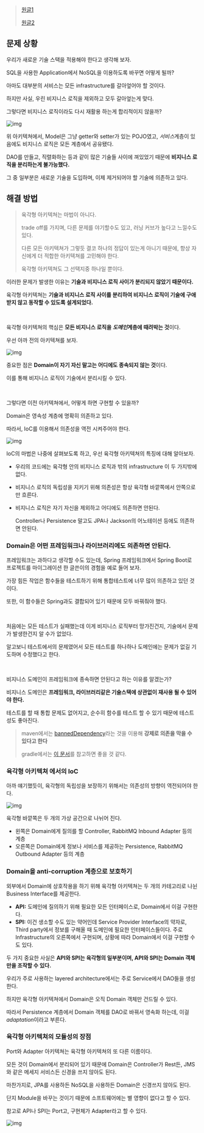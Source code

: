 > [원글1](https://beyondxscratch.com/2017/08/19/hexagonal-architecture-the-practical-guide-for-a-clean-architecture/)
>
> [원글2](https://beyondxscratch.com/2020/08/23/hexagonal-architecture-example-digging-a-spring-boot-implementation/)

## 문제 상황

우리가 새로운 기술 스택을 적용해야 한다고 생각해 보자.

SQL을 사용한 Application에서 NoSQL을 이용하도록 바꾸면 어떻게 될까?

아마도 대부분의 서비스는 모든 infrastructure를 갈아엎어야 할 것이다.

하지만 사실, 우린 비지니스 로직을 제외하고 모두 갈아엎는게 맞다.

그렇다면 비지니스 로직이라도 다시 재활용 하는게 합리적이지 않을까?

![img](./images/legacy_architecture.png)

위 아키텍쳐에서, Model은 그냥 getter와 setter가 있는 POJO였고, *서비스*계층이 있음에도 비지니스 로직은 모든 계층에서 공유됐다.

DAO를 만들고, 직렬화하는 등과 같이 많은 기술들 사이에 껴있었기 때문에 **비지니스 로직을 분리하는게 불가능했다.**

그 중 일부분은 새로운 기술을 도입하며, 이제 제거되어야 할 기술에 의존하고 있다.

## 해결 방법

> 육각형 아키텍쳐는 마법이 아니다.
>
> trade off를 가지며, 다른 문제를 야기할수도 있고, 러닝 커브가 높다고 느낄수도 있다.
>
> 다른 모든 아키텍쳐가 그렇듯 결코 하나의 정답이 있는게 아니기 때문에, 항상 자신에게 더 적합한 아키텍쳐를 고민해야 한다.
>
> 육각형 아키텍쳐도 그 선택지중 하나일 뿐이다.

이러한 문제가 발생한 이유는 **기술과 비지니스 로직 사이가 분리되지 않았기 때문이다.**

육각형 아키텍쳐는 **기술과 비지니스 로직 사이를 분리하여 비지니스 로직이 기술에 구애받지 않고 동작할 수 있도록 설게되었다.**

<br>

육각형 아키텍쳐의 핵심은 **모든 비지니스 로직을 *도메인*계층에 때려박는 것**이다.

우선 아까 전의 아키텍쳐를 보자.

![img](./images/legacy_architecture2.png)

중요한 점은 **Domain이 자기 자신 말고는 어디에도 종속되지 않는 것**이다.

이를 통해 비지니스 로직이 기술에서 분리시킬 수 있다.

<br>

그렇다면 이전 아키텍쳐에서, 어떻게 하면 구현할 수 있을까?

Domain은 영속성 계층에 명확히 의존하고 있다.

따라서, IoC를 이용해서 의존성을 역전 시켜주어야 한다.

![img](./images/hexagonal_architecture.png)

IoC의 마법은 나중에 살펴보도록 하고, 우선 육각형 아키텍쳐의 특징에 대해 알아보자.

- 우리의 코드에는 육각형 안의 비지니스 로직과 밖의 infrastructure 이 두 가지밖에 없다.

- 비지니스 로직의 독립성을 지키기 위해 의존성은 항상 육각형 바깥쪽에서 안쪽으로만 흐른다.

- 비지니스 로직은 자기 자신을 제외하고 어디에도 의존하면 안된다.

  Controller나 Persistence 말고도 JPA나 Jackson의 어노테이션 등에도 의존하면 안된다.

### Domain은 어떤 프레임워크나 라이브러리에도 의존하면 안된다.

프레임워크는 과하다고 생각할 수도 있는데, Spring 프레임워크에서 Spring Boot로 프로젝트를 마이그레이션 한 글쓴이의 경험을 예로 들어 보자.

가장 힘든 작업은 함수들을 테스트하기 위해 통합테스트에 너무 많이 의존하고 있던 것이다.

또한, 이 함수들은 Spring과도 결합되어 있기 때문에 모두 바꿔줘야 했다.

<br>

처음에는 모든 테스트가 실패했는데 이게 비지니스 로직부터 망가진건지, 기술에서 문제가 발생한건지 알 수가 없었다.

알고보니 테스트에서의 문제였어서 모든 테스트를 하나하나 도메인에는 문제가 없길 기도하며 수정했다고 한다.

<br>

비지니스 도메인이 프레임워크에 종속하면 안된다고 하는 이유를 알겠는가?

비지니스 도메인은 **프레임워크, 라이브러리같은 기술스택에 상관없이 재사용 될 수 있어야 한다.**

테스트를 할 때 통합 문제도 없어지고, 순수히 함수를 테스트 할 수 있기 때문에 테스트성도 좋아진다.

> maven에서는 [bannedDependency](https://maven.apache.org/enforcer/enforcer-rules/bannedDependencies.html)라는 것을 이용해 **강제로 의존을 막을 수 있다고 한다**
>
> gradle에서는 [이 문서](https://kordamp.org/enforcer-gradle-plugin/)를 참고하면 좋을 것 같다.

### 육각형 아키텍쳐 에서의 IoC

아까 얘기했듯이, 육각형의 독립성을 보장하기 위해서는 의존성의 방향이 역전되어야 한다.

![img](./images/hexagonal_ioc.png)

육각형 바깥쪽은 두 개의 가상 공간으로 나뉘어 진다.

- 왼쪽은 Domain에게 질의를 할 Controller, RabbitMQ Inbound Adapter 등의 계층
- 오른쪽은 Domain에게 정보나 서비스를 제공하는 Persistence, RabbitMQ Outbound Adapter 등의 계층

### Domain을 anti-corruption 계층으로 보호하기

외부에서 Domain에 상호작용을 하기 위해 육각형 아키텍쳐는 두 개의 카테고리로 나뉜 Business Interface를 제공한다.

- **API:** 도메인에 질의하기 위해 필요한 모든 인터페이스로, Domain에서 이걸 구현한다.
- **SPI:** 이건 생소할 수도 있는 약어인데 Service Provider Interface의 약자로, Third party에서 정보를 구해올 때 도메인에 필요한 인터페이스들이다.
  주로 Infrastructure의 오른쪽에서 구현되며, 상황에 따라 Domain에서 이걸 구현할 수도 있다.

두 가지 중요한 사실은 **API와 SPI는 육각형의 일부분이며, API와 SPI는 Domain 객체만을 조작할 수 있다.**

우리가 주로 사용하는 layered architecture에서는 주로 Service에서 DAO들을 생성한다.

하지만 육각형 아키텍쳐에서 Domain은 오직 Domain 객체만 건드릴 수 있다.

따라서 Persistence 계층에서 Domain 객체를 DAO로 바꿔서 영속화 하는데, 이걸 *adaptation*이라고 부른다.

### 육각형 아키텍쳐의 모듈성의 장점

Port와 Adapter 아키텍쳐는 육각형 아키텍쳐의 또 다른 이름이다.

모든 것이 Domain에서 분리되어 있기 때문에 Domain은 Controller가 Rest든, JMS와 같은 메세지 서비스든 신경을 쓰지 않아도 된다.

마찬가지로, JPA를 사용하든 NoSQL을 사용하든 Domain은 신경쓰지 않아도 된다.

단지 Module을 바꾸는 것이기 때문에 소프트웨어에는 별 영향이 없다고 할 수 있다.

참고로 API나 SPI는 Port고, 구현체가 Adapter라고 할 수 있다.

![img](./images/hexagonal_modularity.png)
